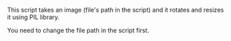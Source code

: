 This script takes an image (file's path in the script) and it rotates and resizes it using PIL library.

You need to change the file path in the script first.
